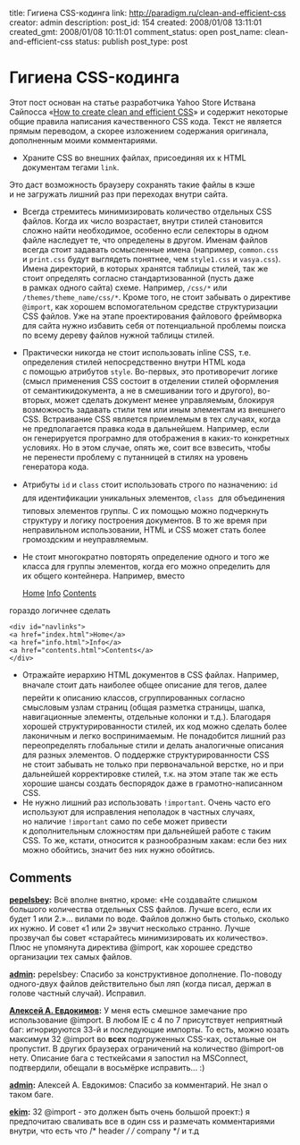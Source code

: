 title: Гигиена CSS-кодинга
link: http://paradigm.ru/clean-and-efficient-css
creator: admin
description: 
post_id: 154
created: 2008/01/08 13:11:01
created_gmt: 2008/01/08 10:11:01
comment_status: open
post_name: clean-and-efficient-css
status: publish
post_type: post

# Гигиена CSS-кодинга

Этот пост основан на статье разработчика Yahoo Store Иствана Сайпосса «[How to create clean and efficient CSS](http://b23.ru/cxn)» и содержит некоторые общие правила написания качественного CSS кода. Текст не является прямым переводом, а скорее изложением содержания оригинала, дополненным моими комментариями. 

  * Храните CSS во внешних файлах, присоединяя их к HTML документам тегами `link`. 
    
    <link rel="stylesheet" type="text/css" href="/css/common.css">

Это даст возможность браузеру сохранять такие файлы в кэше и не загружать лишний раз при переходах внутри сайта.
  * Всегда стремитесь минимизировать количество отдельных CSS файлов. Когда их число возрастает, внутри стилей становится сложно найти необходимое, особенно если селекторы в одном файле наследует те, что определены в другом. Именам файлов всегда стоит задавать осмысленные имена (например, `common.css` и `print.css` будут выглядеть понятнее, чем `style1.css` и `vasya.css`). Имена директорий, в которых хранятся таблицы стилей, так же стоит определять согласно стандартизованной (пусть даже в рамках одного сайта) схеме. Например, `/css/*` или `/themes/theme_name/css/*`. Кроме того, не стоит забывать о директиве `@import`, как хорошем вспомогательном средстве структуризации CSS файлов. Уже на этапе проектирования файлового фреймворка для сайта нужно избавить себя от потенциальной проблемы поиска по всему дереву файлов нужной таблицы стилей.
  * Практически никогда не стоит использовать inline CSS, т.е. определения стилей непосредственно внутри HTML кода с помощью атрибутов `style`. Во-первых, это противоречит логике (смысл применения CSS состоит в отделении стилей оформления от семантикидокумента, а не в смешивании того и другого), во-вторых, может сделать документ менее управляемым, блокируя возможность задавать стили тем или иным элементам из внешнего CSS. Встраивание CSS является приемлемым в тех случаях, когда не предполагается правка кода в дальнейшем. Например, если он генерируется програмно для отображения в каких-то конкретных условиях. Но в этом случае, опять же, соит все взвесить, чтобы не перенести проблему с путанницей в стилях на уровень генератора кода.
  * Атрибуты `id` и `class` стоит использовать строго по назначению: `id`  для идентификации уникальных элементов, `class`  для объединения типовых элементов группы. С их помощью можно подчеркнуть структуру и логику построения документов. В то же время при неправильном использовании, HTML и CSS может стать более громоздским и неуправляемым.
  * Не стоит многократно повторять определение одного и того же класса для группы элементов, когда его можно определить для их общего контейнера. Например, вместо 
    
    <a class="nav" href="index.html">Home</a>
    <a class="nav" href="info.html">Info</a>
    <a class="nav" href="contents.html">Contents</a>

гораздо логичнее сделать 
    
    <div id="navlinks">
    <a href="index.html">Home</a>
    <a href="info.html">Info</a>
    <a href="contents.html">Contents</a>
    </div>
    

  * Отражайте иерархию HTML документов в CSS файлах. Например, вначале стоит дать наиболее общее описание для тегов, далее  перейти к описанию классов, сгруппированных согласно смысловым узлам страниц (общая разметка страницы, шапка, навигационные элементы, отдельные колонки и т.д.). Благодаря хорошей структурированности стилей, их код можно сделать более лаконичным и легко воспринимаемым. Не понадобится лишний раз переопределять глобальные стили и делать аналогичные описания для разных элементов. О поддержке структурированности CSS не стоит забывать не только при первоначальной верстке, но и при дальнейшей корректировке стилей, т.к. на этом этапе так же есть хорошие шансы создать беспорядок даже в грамотно-написанном CSS.
  * Не нужно лишний раз использовать `!important`. Очень часто его используют для исправления неполадок в частных случаях, но наличие `!important` само по себе может привести к дополнительным сложностям при дальнейшей работе с таким CSS. То же, кстати, относится к разнообразным хакам: если без них можно обойтись, значит без них нужно обойтись.

## Comments

**[pepelsbey](#171 "2008/01/08 13:51:09"):** Всё вполне внятно, кроме: «Не создавайте слишком большого количества отдельных CSS файлов. Лучше всего, если их будет 1 или 2.»… вилами по воде. Файлов должно быть столько, сколько их нужно. И совет «1 или 2» звучит несколько странно. Лучше прозвучал бы совет «старайтесь минимизировать их количество». Плюс не упомянута директива @import, как хорошее средство организации тех самых файлов.

**[admin](#172 "2008/01/08 14:04:24"):** pepelsbey: Спасибо за конструктивное дополнение. По-поводу одного-двух файлов действительно был ляп (когда писал, держал в голове частный случай). Исправил.

**[Алексей А. Евдокимов](#244 "2008/01/28 13:52:09"):** У меня есть смешное замечание про использование @import. В любом IE c 4 по 7 присутствует неприятный баг: игнорируются 33-й и последующие импорты. То есть, можно юзать максимум 32 @import во **всех** подгруженных CSS-ках, остальные он пропустит. В других браузерах ограничений на количество @import-ов нету. Описание бага с тесткейсами я запостил на MSConnect, подтвердили, обещали в восьмёрке исправить... :)

**[admin](#245 "2008/01/28 15:25:19"):** Алексей А. Евдокимов: Спасибо за комментарий. Не знал о таком баге.

**[ekim](#3449 "2008/10/16 12:13:07"):** 32 @import - это должен быть очень большой проект:) я предпочитаю сваливать все в один css и размечать комментариями внутри, что есть что /* header */ /* company */ и т.д


